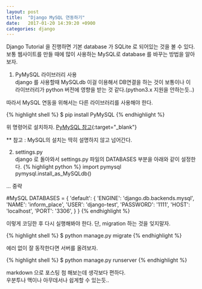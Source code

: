 ```yaml
---
layout: post
title:  "Django MySQL 연동하기"
date:   2017-01-20 14:39:20 +0900
categories: django
---
```


Django Tutorial 을 진행하면 기본 database 가 SQLite 로 되어있는 것을 볼 수 있다. 보통 웹사이트를 만들 때에 많이 사용하는 MySQL로 database 를 바꾸는 방법을 알아보자.


1. PyMySQL 라이브러리 사용  
django 를 사용할때 MySQLdb 이걸 이용해서 DB연결을 하는 것이 보통이나 이 라이브러리가 python 버전에 영향을 받는 것 같다.(python3.x 지원을 안하는듯..)

따라서 MySQL 연동을 위해서는 다른 라이브러리를 사용해야 한다.

{% highlight shell %}
$ pip install PyMySQL
{% endhighlight %}

위 명령어로 설치하자. [PyMySQL 참고](https://github.com/PyMySQL/PyMySQL){:target="_blank"}

** 참고 : MySQL의 설치는 딱히 설명하지 않고 넘어간다.

2. settings.py  
django 로 돌아와서 settings.py 파일의 DATABASES 부분을 아래와 같이 설정한다.
{% highlight python %}
import pymysql
pymysql.install_as_MySQLdb()


... 중략


#MySQL
DATABASES = {
    'default': {
        'ENGINE': 'django.db.backends.mysql',
        'NAME': 'inform_place',
        'USER': 'django-test',
        'PASSWORD': '1111',
        'HOST': 'localhost',
        'PORT': '3306',
    }
}
{% endhighlight %}

이렇게 코딩한 후 다시 실행해봐야 한다. 단, migration 하는 것을 잊지말자.

{% highlight shell %}
$ python manage.py migrate
{% endhighlight %}

에러 없이 잘 동작한다면 서버를 올려보자.

{% highlight shell %}
$ python manage.py runserver
{% endhighlight %}

markdown 으로 포스팅 첨 해보는데 생각보다 편하다.  
우분투나 맥이나 아무데서나 쉽게할 수 있는듯..  

[jekyll-docs]: http://jekyllrb.com/docs/home
[jekyll-gh]:   https://github.com/jekyll/jekyll
[jekyll-talk]: https://talk.jekyllrb.com/
